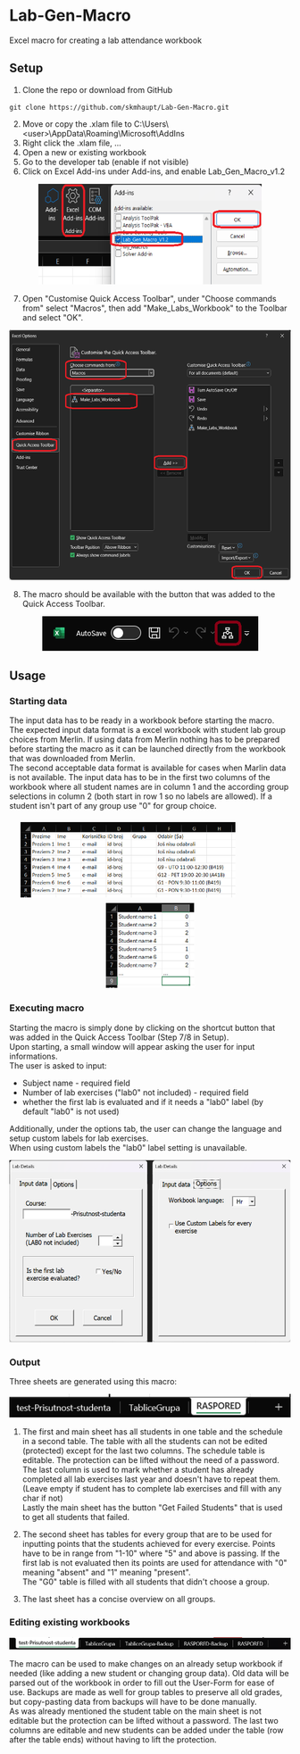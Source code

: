 # Lab-Gen-Macro
Excel macro for creating a lab attendance workbook

## Setup 

1. Clone the repo or download from GitHub  
```
git clone https://github.com/skmhaupt/Lab-Gen-Macro.git
```
2. Move or copy the .xlam file to C:\Users\\\<user>\AppData\Roaming\Microsoft\AddIns
3. Right click the .xlam file, ...
4. Open a new or existing workbook
5. Go to the developer tab (enable if not visible)
6. Click on Excel Add-ins under Add-ins, and enable Lab_Gen_Macro_v1.2  

<p align="center">
<img src="./images/Setup_Enable_Macro.png" alt="Enabme add in" width="400" height="180">
</p>

7. Open "Customise Quick Access Toolbar", under "Choose commands from" select "Macros", then add "Make_Labs_Workbook" to the Toolbar and select "OK".  

<p align="center">
<img src="./images/Customise_QuickAccess_Toolbar.png" alt="Customise Quick Access Toolbar" width="534" height="448">
</p>

8. The macro should be available with the button that was added to the Quick Access Toolbar.  

<p align="center">
<img src="./images/Macro_Button.png" alt="Macro_Button">
</p>

## Usage

### Starting data

The input data has to be ready in a workbook before starting the macro. The expected input data format is a excel workbook with student lab group choices from Merlin. If using data from Merlin nothing has to be prepared before starting the macro as it can be launched directly from the workbook that was downloaded from Merlin.  
The second acceptable data format is available for cases when Marlin data is not available. The input data has to be in the first two columns of the workbook where all student names are in column 1 and the according group selections in column 2 (both start in row 1 so no labels are allowed). If a student isn't part of any group use "0" for group choice.  

<p align="center">
  <img src="./images/Input_Format_1.png" alt="Merlin input data" title="Merlin input data" width="385" height="135" style="margin: 7px 80px 7px 0px">
  <img src="./images/Input_Format_2.png" alt="Second input format" title="Second input format" width="158" height="152">
</p>

### Executing macro

Starting the macro is simply done by clicking on the shortcut button that was added in the Quick Access Toolbar (Step 7/8 in Setup).  
Upon starting, a small window will appear asking the user for input informations.  
The user is asked to input:
- Subject name - required field
- Number of lab exercises ("lab0" not included) - required field
- whether the first lab is evaluated and if it needs a "lab0" label (by default "lab0" is not used)

Additionally, under the options tab, the user can change the language and setup custom labels for lab exercises.  
When using custom labels the "lab0" label setting is unavailable.

<p align="center">
  <img src="./images/User_Form.png" alt="User_Form" title="User Form" width="530" height="326">
</p>

### Output

Three sheets are generated using this macro:  

<p align="center">
  <img src="./images/All_Sheets.png" alt="All_Sheets" title="All Sheets">
</p>

1. The first and main sheet has all students in one table and the schedule in a second table. The table with all the students can not be edited (protected) except for the last two columns. The schedule table is editable. The protection can be lifted without the need of a password.  
The last column is used to mark whether a student has already completed all lab exercises last year and doesn't have to repeat them. (Leave empty if student has to complete lab exercises and fill with any char if not)  
Lastly the main sheet has the button "Get Failed Students" that is used to get all students that failed.  
  
2. The second sheet has tables for every group that are to be used for inputting points that the students achieved for every exercise. Points have to be in range from "1-10" where "5" and above is passing. If the first lab is not evaluated then its points are used for attendance with "0" meaning "absent" and "1" meaning "present".  
The "G0" table is filled with all students that didn't choose a group.  
  
3. The last sheet has a concise overview on all groups.  


### Editing existing workbooks

<p align="center">
  <img src="./images/Backup_Sheets.png" alt="Backup_Sheets" title="Backup Sheets">
</p>

The macro can be used to make changes on an already setup workbook if needed (like adding a new student or changing group data). Old data will be parsed out of the workbook in order to fill out the User-Form for ease of use. Backups are made as well for group tables to preserve all old grades, but copy-pasting data from backups will have to be done manually.  
As was already mentioned the student table on the main sheet is not editable but the protection can be lifted without a password. The last two columns are editable and new students can be added under the table (row after the table ends) without having to lift the protection.
